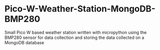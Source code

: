 # Pico-W-Weather-Station-MongoDB-BMP280
Small Pico W based weather station written with micropython using the BMP280 sensor for data collection and storing the data collected on a MongoDB database
